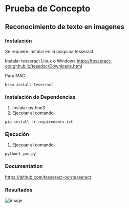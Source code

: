 # Prueba de Concepto
## Reconocimiento de texto en imagenes

### Instalación
Se requiere instalar en la maquina tesseract

Instalar tesseract Linux o Windows
https://tesseract-ocr.github.io/tessdoc/Downloads.html

Para MAC
```
brew install tesseract
```

### Instalación de Dependencias
1. Instalar python3
2. Ejecutar el comando 
``` 
pip install -r requirements.txt
```

### Ejecución
1. Ejecutar el comando 
```
python3 poc.py
```

### Documentation
https://github.com/tesseract-ocr/tesseract

### Resultados
![image](https://user-images.githubusercontent.com/86089987/146598084-a44844f1-b527-475c-b3db-cd35ffb8838f.png)

